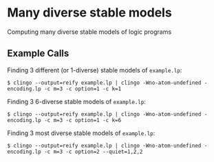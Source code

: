 # Many diverse stable models

Computing many diverse stable models of logic programs


## Example Calls

Finding 3 different (or 1-diverse) stable models of `example.lp`:

    $ clingo --output=reify example.lp | clingo -Wno-atom-undefined - encoding.lp -c m=3 -c option=1 -c k=1

Finding 3 6-diverse stable models of `example.lp`:

    $ clingo --output=reify example.lp | clingo -Wno-atom-undefined - encoding.lp -c m=3 -c option=1 -c k=6

Finding 3 most diverse stable models of `example.lp`:

    $ clingo --output=reify example.lp | clingo -Wno-atom-undefined - encoding.lp -c m=3 -c option=2 --quiet=1,2,2
